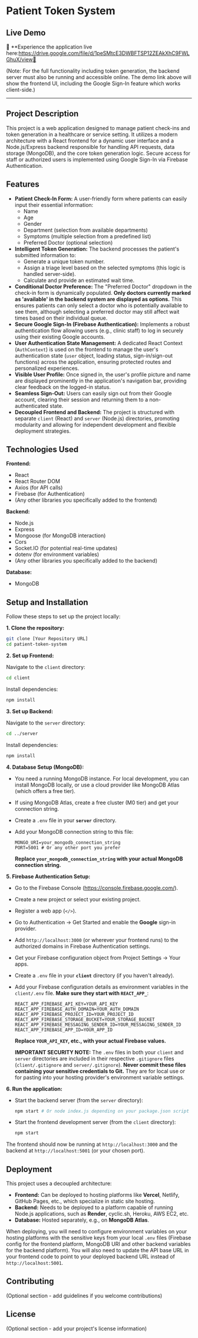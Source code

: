 # Patient Token System

## Live Demo

🚀 **Experience the application live here:https://drive.google.com/file/d/1peSMtcE3DWBFTSP12ZEAkXhC9FWLGhuX/view🚀

(Note: For the full functionality including token generation, the backend server must also be running and accessible online. The demo link above will show the frontend UI, including the Google Sign-In feature which works client-side.)

---

## Project Description

This project is a web application designed to manage patient check-ins and token generation in a healthcare or service setting. It utilizes a modern architecture with a React frontend for a dynamic user interface and a Node.js/Express backend responsible for handling API requests, data storage (MongoDB), and the core token generation logic. Secure access for staff or authorized users is implemented using Google Sign-In via Firebase Authentication.

## Features

*   **Patient Check-In Form:** A user-friendly form where patients can easily input their essential information:
    *   Name
    *   Age
    *   Gender
    *   Department (selection from available departments)
    *   Symptoms (multiple selection from a predefined list)
    *   Preferred Doctor (optional selection)
*   **Intelligent Token Generation:** The backend processes the patient's submitted information to:
    *   Generate a unique token number.
    *   Assign a triage level based on the selected symptoms (this logic is handled server-side).
    *   Calculate and provide an estimated wait time.
*   **Conditional Doctor Preference:** The "Preferred Doctor" dropdown in the check-in form is dynamically populated. **Only doctors currently marked as 'available' in the backend system are displayed as options.** This ensures patients can only select a doctor who is potentially available to see them, although selecting a preferred doctor may still affect wait times based on their individual queue.
*   **Secure Google Sign-In (Firebase Authentication):** Implements a robust authentication flow allowing users (e.g., clinic staff) to log in securely using their existing Google accounts.
*   **User Authentication State Management:** A dedicated React Context (`AuthContext`) is used on the frontend to manage the user's authentication state (`user` object, loading status, sign-in/sign-out functions) across the application, ensuring protected routes and personalized experiences.
*   **Visible User Profile:** Once signed in, the user's profile picture and name are displayed prominently in the application's navigation bar, providing clear feedback on the logged-in status.
*   **Seamless Sign-Out:** Users can easily sign out from their Google account, clearing their session and returning them to a non-authenticated state.
*   **Decoupled Frontend and Backend:** The project is structured with separate `client` (React) and `server` (Node.js) directories, promoting modularity and allowing for independent development and flexible deployment strategies.

## Technologies Used

**Frontend:**

*   React
*   React Router DOM
*   Axios (for API calls)
*   Firebase (for Authentication)
*   (Any other libraries you specifically added to the frontend)

**Backend:**

*   Node.js
*   Express
*   Mongoose (for MongoDB interaction)
*   Cors
*   Socket.IO (for potential real-time updates)
*   dotenv (for environment variables)
*   (Any other libraries you specifically added to the backend)

**Database:**

*   MongoDB

## Setup and Installation

Follow these steps to set up the project locally:

**1. Clone the repository:**

```bash
git clone [Your Repository URL]
cd patient-token-system
```

**2. Set up Frontend:**

Navigate to the `client` directory:

```bash
cd client
```

Install dependencies:

```bash
npm install
```

**3. Set up Backend:**

Navigate to the `server` directory:

```bash
cd ../server
```

Install dependencies:

```bash
npm install
```

**4. Database Setup (MongoDB):**

*   You need a running MongoDB instance. For local development, you can install MongoDB locally, or use a cloud provider like MongoDB Atlas (which offers a free tier).
*   If using MongoDB Atlas, create a free cluster (M0 tier) and get your connection string.
*   Create a `.env` file in your **`server`** directory.
*   Add your MongoDB connection string to this file:

    ```env
    MONGO_URI=your_mongodb_connection_string
    PORT=5001 # Or any other port you prefer
    ```
    **Replace `your_mongodb_connection_string` with your actual MongoDB connection string.**

**5. Firebase Authentication Setup:**

*   Go to the Firebase Console (https://console.firebase.google.com/).
*   Create a new project or select your existing project.
*   Register a web app (`</>`).
*   Go to Authentication -> Get Started and enable the **Google** sign-in provider.
*   Add `http://localhost:3000` (or wherever your frontend runs) to the authorized domains in Firebase Authentication settings.
*   Get your Firebase configuration object from Project Settings -> Your apps.
*   Create a `.env` file in your **`client`** directory (if you haven't already).
*   Add your Firebase configuration details as environment variables in the `client/.env` file. **Make sure they start with `REACT_APP_`**:

    ```env
    REACT_APP_FIREBASE_API_KEY=YOUR_API_KEY
    REACT_APP_FIREBASE_AUTH_DOMAIN=YOUR_AUTH_DOMAIN
    REACT_APP_FIREBASE_PROJECT_ID=YOUR_PROJECT_ID
    REACT_APP_FIREBASE_STORAGE_BUCKET=YOUR_STORAGE_BUCKET
    REACT_APP_FIREBASE_MESSAGING_SENDER_ID=YOUR_MESSAGING_SENDER_ID
    REACT_APP_FIREBASE_APP_ID=YOUR_APP_ID
    ```
    **Replace `YOUR_API_KEY`, etc., with your actual Firebase values.**

    **IMPORTANT SECURITY NOTE:** The `.env` files in both your `client` and `server` directories are included in their respective `.gitignore` files (`client/.gitignore` and `server/.gitignore`). **Never commit these files containing your sensitive credentials to Git.** They are for local use or for pasting into your hosting provider's environment variable settings.

**6. Run the application:**

*   Start the backend server (from the `server` directory):
    ```bash
    npm start # Or node index.js depending on your package.json script
    ```
*   Start the frontend development server (from the `client` directory):
    ```bash
    npm start
    ```

The frontend should now be running at `http://localhost:3000` and the backend at `http://localhost:5001` (or your chosen port).

## Deployment

This project uses a decoupled architecture:

*   **Frontend:** Can be deployed to hosting platforms like **Vercel**, Netlify, GitHub Pages, etc., which specialize in static site hosting.
*   **Backend:** Needs to be deployed to a platform capable of running Node.js applications, such as **Render**, cyclic.sh, Heroku, AWS EC2, etc.
*   **Database:** Hosted separately, e.g., on **MongoDB Atlas**.

When deploying, you will need to configure environment variables on your hosting platforms with the sensitive keys from your local `.env` files (Firebase config for the frontend platform, MongoDB URI and other backend variables for the backend platform). You will also need to update the API base URL in your frontend code to point to your deployed backend URL instead of `http://localhost:5001`.

## Contributing

(Optional section - add guidelines if you welcome contributions)

## License

(Optional section - add your project's license information)
